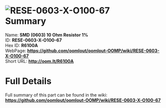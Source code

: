 
![RESE-0603-X-O100-67](https://github.com/oomlout/oomlout-OOMP/blob/master/parts/RESE-0603-X-O100-67/RESE-0603-X-O100-67_420.jpg)   
Summary
=================
  
Name: __SMD (0603) 10 Ohm Resistor 1%__    
ID: __RESE-0603-X-O100-67__   
Hex ID: __R6100A__   
WebPage: __https://github.com/oomlout/oomlout-OOMP/wiki/RESE-0603-X-O100-67__   
Short URL: __http://oom.lt/R6100A__   

Full Details
==========================
Full summary of this part can be found in the wiki:   
__https://github.com/oomlout/oomlout-OOMP/wiki/RESE-0603-X-O100-67__    

